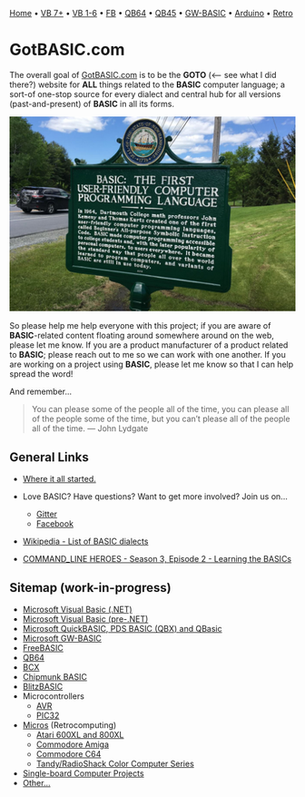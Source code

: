 [Home](https://gotbasic.com) • [VB 7+](vb.md) • [VB 1-6](vb6.md) • [FB](freebasic.md) • [QB64](qb64.md) • [QB45](qb.md) • [GW-BASIC](gw-basic.md) • [Arduino](avr.md) • [Retro](micros.md)

# GotBASIC.com

The overall goal of [GotBASIC.com](https://gotBASIC.com) is to be the **GOTO** (<-- see what I did there?) website for __**ALL**__ things related to the **BASIC** computer language; a sort-of  one-stop source for every dialect and central hub for all versions (past-and-present) of **BASIC** in all its forms.

[![BASIC Historical Marker](images/historical_marker.jpg)](https://granitegeek.concordmonitor.com/2019/06/11/finally-a-historical-marker-that-talks-about-something-important/)

So please help me help everyone with this project; if you are aware of **BASIC**-related content floating around somewhere around on the web, please let me know.  If you are a product manufacturer of a product related to **BASIC**; please reach out to me so we can work with one another.  If you are working on a project using **BASIC**, please let me know so that I can help spread the word!

And remember...

> You can please some of the people all of the time, you can please all of the people some of the time, but you can’t please all of the people all of the time. ― John Lydgate

## General Links

- [Where it all started.](https://www.dartmouth.edu/basicfifty/basicmanual_1964.pdf)

- Love BASIC? Have questions?  Want to get more involved?  Join us on...
  - [Gitter](https://gitter.im/GotBASIC/community)
  - [Facebook](https://www.facebook.com/groups/gotbasic)
- [Wikipedia - List of BASIC dialects](https://en.wikipedia.org/wiki/List_of_BASIC_dialects)
- [COMMAND_LINE HEROES - Season 3, Episode 2 - Learning the BASICs](https://www.redhat.com/en/command-line-heroes/season-3/learning-the-basics)  

## Sitemap (work-in-progress)

- [Microsoft Visual Basic (.NET)](vb.md)
- [Microsoft Visual Basic (pre-.NET)](vb6.md)
- [Microsoft QuickBASIC, PDS BASIC (QBX) and QBasic](qb.md)
- [Microsoft GW-BASIC](gw-basic.md)
- [FreeBASIC](freebasic.md)
- [QB64](qb64.md)
- [BCX](bcx.md)
- [Chipmunk BASIC](chipmunk.md)
- [BlitzBASIC](blitz.md)
- Microcontrollers
  - [AVR](avr.md)
  - [PIC32](pic32.md)
- [Micros](micros.md) (Retrocomputing)
  - [Atari 600XL and 800XL](atari.md)
  - [Commodore Amiga](amiga.md)
  - [Commodore C64](c64.md)
  - [Tandy/RadioShack Color Computer Series](coco.md)
- [Single-board Computer Projects](SingleBoard.md)
- [Other...](other.md)
